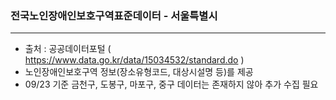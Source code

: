### 전국노인장애인보호구역표준데이터 - 서울특별시
 --- 
 
- 출처 : 공공데이터포털 ( https://www.data.go.kr/data/15034532/standard.do )
- 노인장애인보호구역 정보(장소유형코드, 대상시설명 등)를 제공
- 09/23 기준 금천구, 도봉구, 마포구, 중구 데이터는 존재하지 않아 추가 수집 필요 
